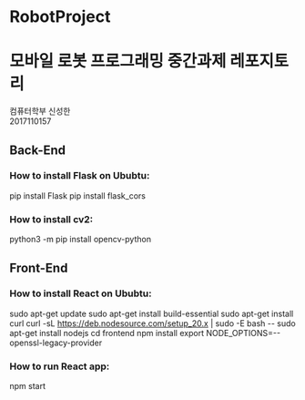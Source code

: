 # RobotProject  
# 모바일 로봇 프로그래밍 중간과제 레포지토리  
컴퓨터학부 신성한  
2017110157  

## Back-End
### How to install Flask on Ububtu:
pip install Flask
pip install flask_cors
### How to install cv2:  
python3 -m pip install opencv-python

## Front-End
### How to install React on Ububtu:
sudo apt-get update
sudo apt-get install build-essential
sudo apt-get install curl
curl -sL https://deb.nodesource.com/setup_20.x | sudo -E bash -- 
sudo apt-get install nodejs
cd frontend
npm install
export NODE_OPTIONS=--openssl-legacy-provider
### How to run React app:  
npm start